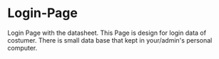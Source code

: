 # Login-Page
Login Page with the datasheet.
This Page is design for login data of costumer.
There is small data base that kept in your/admin's personal computer.
